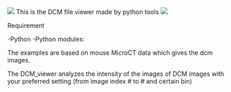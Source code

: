 <img src="https://capsule-render.vercel.app/api?type=waving&color=BDBDC8&height=150&section=header" />
This is the DCM file viewer made by python tools
<img src="https://capsule-render.vercel.app/api?type=waving&color=BDBDC8&height=150&section=footer" />

Requirement

-Python
-Python modules:

The examples are based on mouse MicroCT data which gives the dcm images.

The DCM_viewer analyzes the intensity of the images of DCM images with your preferred setting 
(from image index # to # and certain bin)
